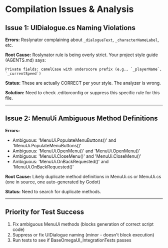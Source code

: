 # Compilation Issues & Analysis

## Issue 1: UIDialogue.cs Naming Violations

**Errors:** Roslynator complaining about `_dialogueText`, `_characterNameLabel`, etc.

**Root Cause:** Roslynator rule is being overly strict. Your project style guide (AGENTS.md) says:
```
Private fields: camelCase with underscore prefix (e.g., `_playerName`, `_currentSpeed`)
```

**Status:** These are actually CORRECT per your style. The analyzer is wrong.

**Solution:** Need to check .editorconfig or suppress this specific rule for this file.

---

## Issue 2: MenuUi Ambiguous Method Definitions

**Errors:**
- Ambiguous: 'MenuUi.PopulateMenuButtons()' and 'MenuUi.PopulateMenuButtons()'
- Ambiguous: 'MenuUi.OpenMenu()' and 'MenuUi.OpenMenu()'
- Ambiguous: 'MenuUi.CloseMenu()' and 'MenuUi.CloseMenu()'
- Ambiguous: 'MenuUi.OnBackRequested()' and 'MenuUi.OnBackRequested()'

**Root Cause:** Likely duplicate method definitions in MenuUi.cs or MenuUi.cs (one in source, one auto-generated by Godot)

**Status:** Need to search for duplicate methods.

---

## Priority for Test Success

1. Fix ambiguous MenuUi methods (blocks generation of correct script code)
2. Suppress or fix UIDialogue naming (minor - doesn't block execution)
3. Run tests to see if BaseOmegaUI_IntegrationTests passes

